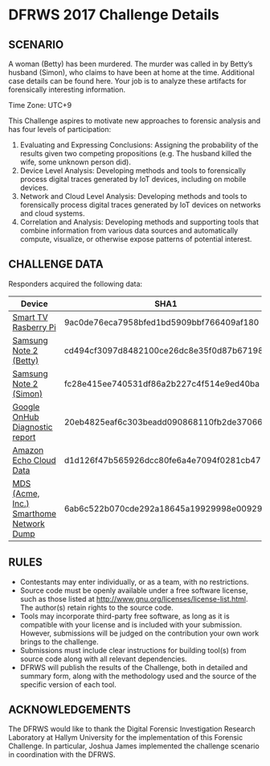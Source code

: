 # DFRWS 2017 Challenge Details

## SCENARIO

A woman (Betty) has been murdered. The murder was called in by Betty’s husband (Simon), who claims to have been at home at the time. Additional case details can be found here. Your job is to analyze these artifacts for forensically interesting information.

Time Zone: UTC+9

This Challenge aspires to motivate new approaches to forensic analysis and has four levels of participation:

1. Evaluating and Expressing Conclusions: Assigning the probability of the results given two competing propositions (e.g. The husband killed the wife, some unknown person did).
1. Device Level Analysis: Developing methods and tools to forensically process digital traces generated by IoT devices, including on mobile devices.
1. Network and Cloud Level Analysis: Developing methods and tools to forensically process digital traces generated by IoT devices on networks and cloud systems.
1. Correlation and Analysis: Developing methods and supporting tools that combine information from various data sources and automatically compute, visualize, or otherwise expose patterns of potential interest.


## CHALLENGE DATA

Responders acquired the following data:

| Device | SHA1 |
| --- | ---|
[Smart TV Rasberry Pi](https://www.dropbox.com/s/vvkza954gn9sx89/001-SmartTV-RaspberryPi.zip?dl=0) | 9ac0de76eca7958bfed1bd5909bbf766409af180 
[Samsung Note 2 (Betty)](https://www.dropbox.com/s/216qsdvughbp9n7/002-BettyNote2Black.zip?dl=0) | cd494cf3097d8482100ce26dc8e35f0d87b67198 
[Samsung Note 2 (Simon)](https://www.dropbox.com/s/wl28k99ya27dm13/003-SimonNote2White.zip?dl=0) | fc28e415ee740531df86a2b227c4f514e9ed40ba 
[Google OnHub Diagnostic report](materials/004-Onhub-diagnostic-report) | 20eb4825eaf6c303beadd090868110fb2de37066
[Amazon Echo Cloud Data](materials/005-Amazon-Echo-Alexa-Web-Scrape.zip) | d1d126f47b565926dcc80fe6a4e7094f0281cb47
[MDS (Acme, Inc.) Smarthome Network Dump](materials/IoT_Net_Traffic.zip) | 6ab6c522b070cde292a18645a19929998e009293


## RULES

+ Contestants may enter individually, or as a team, with no restrictions.
+ Source code must be openly available under a free software license, such as those listed at http://www.gnu.org/licenses/license-list.html. The author(s) retain rights to the source code.
+ Tools may incorporate third-party free software, as long as it is compatible with your license and is included with your submission. However, submissions will be judged on the contribution your own work brings to the challenge.
+ Submissions must include clear instructions for building tool(s) from source code along with all relevant dependencies.
+ DFRWS will publish the results of the Challenge, both in detailed and summary form, along with the methodology used and the source of the specific version of each tool.

## ACKNOWLEDGEMENTS

The DFRWS would like to thank the Digital Forensic Investigation Research Laboratory at Hallym University for the implementation of this Forensic Challenge. In particular, Joshua James implemented the challenge scenario in coordination with the DFRWS.
